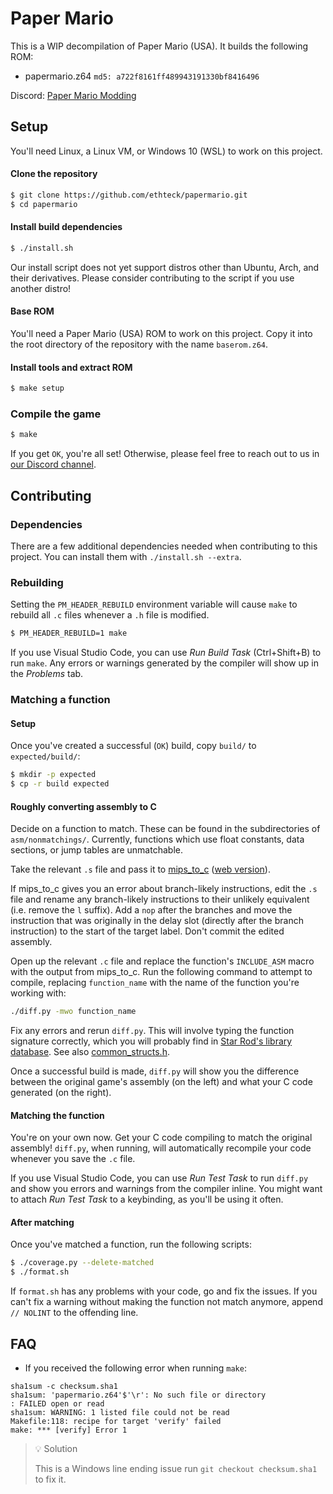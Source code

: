 # Paper Mario

This is a WIP decompilation of Paper Mario (USA). It builds the following ROM:

* papermario.z64 `md5: a722f8161ff489943191330bf8416496`

Discord: [Paper Mario Modding](https://discord.gg/urUm3VG)

## Setup

You'll need Linux, a Linux VM, or Windows 10 (WSL) to work on this project.

#### Clone the repository

```sh
$ git clone https://github.com/ethteck/papermario.git
$ cd papermario
```

#### Install build dependencies

```sh
$ ./install.sh
```

Our install script does not yet support distros other than Ubuntu, Arch, and their derivatives. Please consider contributing to the script if you use another distro!

#### Base ROM

You'll need a Paper Mario (USA) ROM to work on this project. Copy it into the root directory of the repository with the name `baserom.z64`.

#### Install tools and extract ROM

```sh
$ make setup
```

### Compile the game

```sh
$ make
```

If you get `OK`, you're all set! Otherwise, please feel free to reach out to us in [our Discord channel](https://discord.gg/urUm3VG).

## Contributing

### Dependencies

There are a few additional dependencies needed when contributing to this project. You can install them with `./install.sh --extra`.

### Rebuilding

Setting the `PM_HEADER_REBUILD` environment variable will cause `make` to rebuild all `.c` files whenever a `.h` file is modified.

```sh
$ PM_HEADER_REBUILD=1 make
```

If you use Visual Studio Code, you can use _Run Build Task_ (Ctrl+Shift+B) to run `make`. Any errors or warnings generated by the compiler will show up in the _Problems_ tab.

### Matching a function

#### Setup

Once you've created a successful (`OK`) build, copy `build/` to `expected/build/`:

```sh
$ mkdir -p expected
$ cp -r build expected
```

#### Roughly converting assembly to C

Decide on a function to match. These can be found in the subdirectories of `asm/nonmatchings/`. Currently, functions which use float constants, data sections, or jump tables are unmatchable.

Take the relevant `.s` file and pass it to [mips_to_c](https://github.com/matt-kempster/mips_to_c) ([web version](https://simonsoftware.se/other/mips_to_c.py)).

If mips_to_c gives you an error about branch-likely instructions, edit the `.s` file and rename any branch-likely instructions to their unlikely equivalent (i.e. remove the `l` suffix). Add a `nop` after the branches and move the instruction that was originally in the delay slot (directly after the branch instruction) to the start of the target label. Don't commit the edited assembly.

Open up the relevant `.c` file and replace the function's `INCLUDE_ASM` macro with the output from mips_to_c. Run the following command to attempt to compile, replacing `function_name` with the name of the function you're working with:

```sh
./diff.py -mwo function_name
```

Fix any errors and rerun `diff.py`. This will involve typing the function signature correctly, which you will probably find in [Star Rod's library database](https://github.com/nanaian/star-rod/blob/master/database/common_func_library.lib). See also [common_structs.h](include/common_structs.h).

Once a successful build is made, `diff.py` will show you the difference between the original game's assembly (on the left) and what your C code generated (on the right).

#### Matching the function

You're on your own now. Get your C code compiling to match the original assembly! `diff.py`, when running, will automatically recompile your code whenever you save the `.c` file.

If you use Visual Studio Code, you can use _Run Test Task_ to run `diff.py` and show you errors and warnings from the compiler inline. You might want to attach _Run Test Task_ to a keybinding, as you'll be using it often.

#### After matching

Once you've matched a function, run the following scripts:

```sh
$ ./coverage.py --delete-matched
$ ./format.sh
```

If `format.sh` has any problems with your code, go and fix the issues. If you can't fix a warning without making the function not match anymore, append `// NOLINT` to the offending line.

## FAQ

* If you received the following error when running  `make`:
```
sha1sum -c checksum.sha1
sha1sum: 'papermario.z64'$'\r': No such file or directory
: FAILED open or read
sha1sum: WARNING: 1 listed file could not be read
Makefile:118: recipe for target 'verify' failed
make: *** [verify] Error 1
```
> 💡 Solution
>
> This is a Windows line ending issue run `git checkout checksum.sha1` to fix it.
